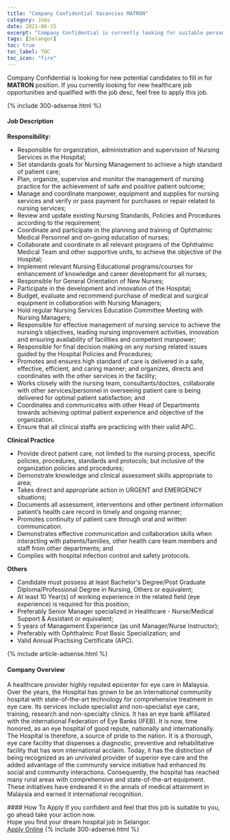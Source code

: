 ```yaml
---
title: "Company Confidential Vacancies MATRON" 
category: Jobs 
date: 2021-06-15 
excerpt: "Company Confidential is currently looking for suitable person to fill in the MATRON which positioned at Selangor" 
tags: [Selangor] 
toc: true 
toc_label: TOC 
toc_icon: "fire" 
--- 
```


<p>Company Confidential is looking for new potential candidates to fill in for <b>MATRON</b> position. If you currently looking for new healthcare job opportunities and qualified with the job desc, feel free to apply this job.
</p>{% include 300-adsense.html %} 
<div><div><h4>Job Description</h4></div><div><div><span><div><p><strong>Responsibility:</strong></p><ul><li>Responsible for organization, administration and supervision of Nursing Services in the Hospital;</li><li>Set standards goals for Nursing Management to achieve a high standard of patient care;</li><li>Plan, organize, supervise and monitor the management of nursing practice for the achievement of safe and positive patient outcome;</li><li>Manage and coordinate manpower, equipment and supplies for nursing services and verify or pass payment for purchases or repair related to nursing services;</li><li>Review and update existing Nursing Standards, Policies and Procedures according to the requirement;</li><li>Coordinate and participate in the planning and training of Ophthalmic Medical Personnel and on-going education of nurses;</li><li>Collaborate and coordinate in all relevant programs of the Ophthalmic Medical Team and other supportive units, to achieve the objective of the Hospital;</li><li>Implement relevant Nursing Educational programs/courses for enhancement of knowledge and career development for all nurses;</li><li>Responsible for General Orientation of New Nurses;</li><li>Participate in the development and innovation of the Hospital;</li><li>Budget, evaluate and recommend purchase of medical and surgical equipment in collaboration with Nursing Managers;</li><li>Hold regular Nursing Services Education Committee Meeting with Nursing Managers;</li><li>Responsible for effective management of nursing service to achieve the nursing&#8217;s objectives, leading nursing improvement activities, innovation and ensuring availability of facilities and competent manpower;</li><li>Responsible for final decision making on any nursing related issues guided by the Hospital Policies and Procedures;</li><li>Promotes and ensures high standard of care is delivered in a safe, effective, efficient, and caring manner; and organizes, directs and coordinates with the other services in the facility;</li><li>Works closely with the nursing team, consultants/doctors, collaborate with other services/personnel in overseeing patient care is being delivered for optimal patient satisfaction; and</li><li>Coordinates and communicates with other Head of Departments towards achieving optimal patient experience and objective of the organization.</li><li>Ensure that all clinical staffs are practicing with their valid APC.</li></ul><p><strong>Clinical Practice</strong></p><ul><li>Provide direct patient care, not limited to the nursing process, specific policies, procedures, standards and protocols; but inclusive of the organization policies and procedures;</li><li>Demonstrate knowledge and clinical assessment skills appropriate to area;</li><li>Takes direct and appropriate action in URGENT and EMERGENCY situations;</li><li>Documents all assessment, interventions and other pertinent information patient&#8217;s health care record in timely and ongoing manner;</li><li>Promotes continuity of patient care through oral and written communication.</li><li>Demonstrates effective communication and collaboration skills when interacting with patients/families, other health care team members and staff from other departments; and</li><li>Complies with hospital infection control and safety protocols.</li></ul><p><strong>Others</strong></p><ul><li>Candidate must possess at least Bachelor's Degree/Post Graduate Diploma/Professional Degree in Nursing, Others or equivalent;</li><li>At least 10&#160;Year(s) of working experience in the related field (eye experience) is required for this position;</li><li>Preferably Senior Manager specialized in Healthcare - Nurse/Medical Support &amp; Assistant or equivalent;</li><li>5 years of Management Experience (as unit Manager/Nurse Instructor);</li><li>Preferably with Ophthalmic Post Basic Specialization; and</li><li>Valid Annual Practising Certificate (APC).</li></ul></div></span></div></div></div> 
{% include article-adsense.html %} 
<div><div><h4>Company Overview</h4></div><div><div><span><div><p>A healthcare provider highly reputed epicenter for eye care in Malaysia. Over the years, the Hospital has grown to be an international community hospital with state-of-the-art technology for comprehensive treatment in eye care. Its services include specialist and non-specialist eye care, training, research and non-specialty clinics. It has an eye bank affiliated with the international Federation of Eye Banks (IFEB). It is now, time honored, as an eye hospital of good repute, nationally and internationally. The Hospital is therefore, a source of pride to the nation.&#160;It is a thorough, eye care facility that dispenses a diagnostic, preventive and rehabilitative facility that has won international acclaim.&#160;Today, it has the distinction of being recognized as an unrivaled provider of superior eye care and the added advantage of the community service initiative had enhanced its social and community interactions. Consequently, the hospital has reached many rural areas with comprehensive and state-of-the-art equipment. These initiatives have endeared it in the annals of medical attainment in Malaysia and earned it international recognition.</p></div></span></div></div></div> 
#### How To Apply 
If you confident and feel that this job is suitable to you, go ahead take your action now. <br/> 
Hope you find your dream hospital job in Selangor. <br/> 
<a href="https://www.jobstreet.com.my/en/job/matron-4590566?jobId=jobstreet-my-job-4590566" class="btn btn--warning" target="_blank" rel="nofollow noopenner">Apply Online</a> 
{% include 300-adsense.html %} 